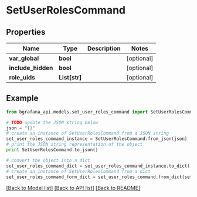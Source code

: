 # SetUserRolesCommand


## Properties
Name | Type | Description | Notes
------------ | ------------- | ------------- | -------------
**var_global** | **bool** |  | [optional] 
**include_hidden** | **bool** |  | [optional] 
**role_uids** | **List[str]** |  | [optional] 

## Example

```python
from bgrafana_api.models.set_user_roles_command import SetUserRolesCommand

# TODO update the JSON string below
json = "{}"
# create an instance of SetUserRolesCommand from a JSON string
set_user_roles_command_instance = SetUserRolesCommand.from_json(json)
# print the JSON string representation of the object
print SetUserRolesCommand.to_json()

# convert the object into a dict
set_user_roles_command_dict = set_user_roles_command_instance.to_dict()
# create an instance of SetUserRolesCommand from a dict
set_user_roles_command_form_dict = set_user_roles_command.from_dict(set_user_roles_command_dict)
```
[[Back to Model list]](../README.md#documentation-for-models) [[Back to API list]](../README.md#documentation-for-api-endpoints) [[Back to README]](../README.md)


